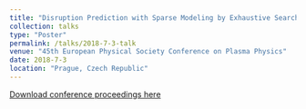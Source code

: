 ```yaml
---
title: "Disruption Prediction with Sparse Modeling by Exhaustive Search"
collection: talks
type: "Poster"
permalink: /talks/2018-7-3-talk
venue: "45th European Physical Society Conference on Plasma Physics"
date: 2018-7-3
location: "Prague, Czech Republic"
---
```


[Download conference proceedings here](http://ocs.ciemat.es/EPS2018PAP/pdf/P2.1079.pdf)
